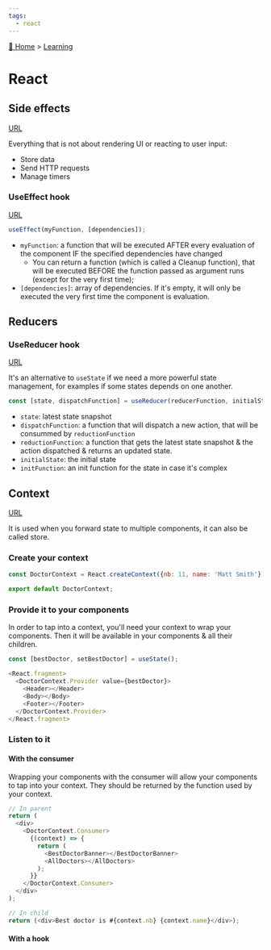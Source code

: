 ```yaml
---
tags:
  - react
---
```


[🏡 Home](../index.md) > [Learning](index.md)

# React

## Side effects
[URL](https://circle.udemy.com/course/react-the-complete-guide-incl-redux/learn/lecture/25500210#overview)

Everything that is not about rendering UI or reacting to user input:
- Store data
- Send HTTP requests
- Manage timers

### UseEffect hook
[URL](https://circle.udemy.com/course/react-the-complete-guide-incl-redux/learn/lecture/25599212#overview)

```js
useEffect(myFunction, [dependencies]);
```

- `myFunction`: a function that will be executed AFTER every evaluation of the component IF the specified dependencies have changed
  - You can return a function (which is called a Cleanup function), that will be executed BEFORE the function passed as argument runs (except for the very first time);
- `[dependencies]`: array of dependencies. If it's empty, it will only be executed the very first time the component is evaluation.

## Reducers

### UseReducer hook
[URL](https://circle.udemy.com/course/react-the-complete-guide-incl-redux/learn/lecture/25599224#overview)

It's an alternative to `useState` if we need a more powerful state management, for examples if some states
depends on one another.

```js
const [state, dispatchFunction] = useReducer(reducerFunction, initialState, initFunction);
```

- `state`: latest state snapshot
- `dispatchFunction`: a function that will dispatch a new action, that will be consummed by `reductionFunction`
- `reductionFunction`: a function that gets the latest state snapshot & the action dispatched & returns an updated state.
- `initialState`: the initial state
- `initFunction`: an init function for the state in case it's complex

## Context
[URL](https://circle.udemy.com/course/react-the-complete-guide-incl-redux/learn/lecture/25599246#overview)

It is used when you forward state to multiple components, it can also be called store.

### Create your context
```js
const DoctorContext = React.createContext({nb: 11, name: 'Matt Smith'});

export default DoctorContext;
```

### Provide it to your components
In order to tap into a context, you'll need your context to wrap your components. Then it will be available in your components & all their children.

```js
const [bestDoctor, setBestDoctor] = useState();

<React.fragment>
  <DoctorContext.Provider value={bestDoctor}>
    <Header></Header>
    <Body></Body>
    <Footer></Footer>
  </DoctorContext.Provider>
</React.fragment>
```

### Listen to it
#### With the consumer
Wrapping your components with the consumer will allow your components to tap into your context. They should be returned by the function used by your context.

```js
// In parent
return (
  <div>
    <DoctorContext.Consumer>
      {(context) => {
        return (
          <BestDoctorBanner></BestDoctorBanner>
          <AllDoctors></AllDoctors>
        );
      }}
    </DoctorContext.Consumer>
  </div>
);

// In child
return (<div>Best doctor is #{context.nb} {context.name}</div>);
```

#### With a hook
